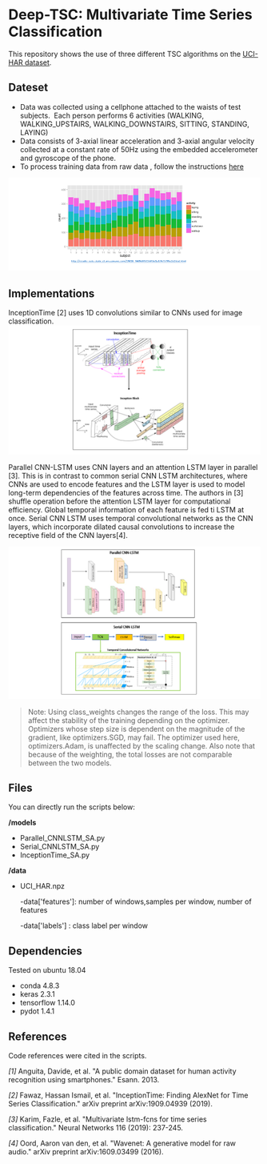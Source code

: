 # Deep-TSC: Multivariate Time Series Classification

This repository shows the use of three different TSC algorithms on the [UCI-HAR dataset](https://archive.ics.uci.edu/ml/datasets/human+activity+recognition+using+smartphones).

## Dateset

- Data was collected using a cellphone attached to the waists of test subjects.  Each person performs 6 activities (WALKING, WALKING_UPSTAIRS, WALKING_DOWNSTAIRS, SITTING, STANDING, LAYING) 
- Data consists of  3-axial linear acceleration and 3-axial angular velocity  collected at a constant rate of 50Hz using  the embedded accelerometer and gyroscope of the phone.
- To process training data from raw data , follow the instructions [here](https://machinelearningmastery.com/how-to-develop-rnn-models-for-human-activity-recognition-time-series-classification/)

![HAR-class-dist](./pics/HAR-class-dist.png)

## Implementations
InceptionTime [2] uses 1D convolutions similar to CNNs used for image classification.
![models](./pics/models1.png)

Parallel CNN-LSTM uses CNN layers and an attention LSTM layer in parallel [3]. This is in contrast to common serial CNN LSTM architectures, where CNNs are used to encode features and the LSTM layer is used to model long-term dependencies of the features across time. The authors in [3] shuffle operation before the attention LSTM layer for computational efficiency. Global temporal information of each feature is fed ti LSTM at once. Serial CNN LSTM uses temporal convolutional networks as the CNN layers, which incorporate dilated causal convolutions to increase the receptive field of the CNN layers[4]. 



![models](./pics/models2.png)

> Note: Using class_weights changes the range of the loss. This may affect the stability of the training depending on the optimizer. Optimizers whose step size is dependent on the magnitude of the gradient, like optimizers.SGD, may fail. The optimizer used here, optimizers.Adam, is unaffected by the scaling change. Also note that because of the weighting, the total losses are not comparable between the two models.

## Files

You can directly run the scripts below:

**/models**

- Parallel_CNNLSTM_SA.py
- Serial_CNNLSTM_SA.py
- InceptionTime_SA.py

**/data**

- UCI_HAR.npz

   -data['features']: number of windows,samples per window, number of features
   
   -data['labels'] :  class label per window


## Dependencies

Tested on ubuntu 18.04
* conda 4.8.3
* keras 2.3.1
* tensorflow 1.14.0
* pydot 1.4.1


## References

Code references were cited in the scripts.

_[1]_  Anguita, Davide, et al. "A public domain dataset for human activity recognition using smartphones." Esann. 2013.

_[2]_ Fawaz, Hassan Ismail, et al. "InceptionTime: Finding AlexNet for Time Series Classification." arXiv preprint 
arXiv:1909.04939 (2019).

_[3]_ Karim, Fazle, et al. "Multivariate lstm-fcns for time series classification." Neural Networks 116 (2019): 237-245.

_[4]_ Oord, Aaron van den, et al. "Wavenet: A generative model for raw audio." arXiv preprint arXiv:1609.03499 (2016).
